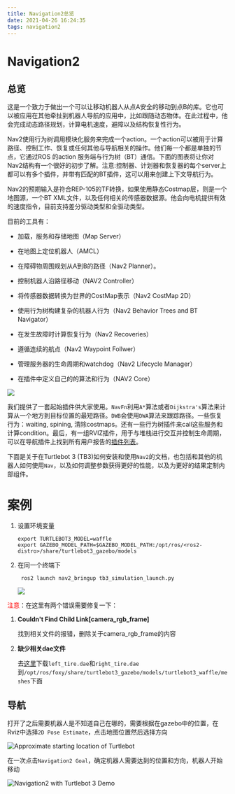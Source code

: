 ```yaml
---
title: Navigation2总览
date: 2021-04-26 16:24:35
tags: navigation2
---
```


# Navigation2

## 总览

这是一个致力于做出一个可以让移动机器人从点A安全的移动到点B的库。它也可以被应用在其他牵扯到机器人导航的应用中，比如跟随动态物体。在此过程中，他会完成动态路径规划，计算电机速度，避障以及结构恢复性行为。

Nav2使用行为树调用模块化服务来完成一个action。一个action可以被用于计算路径、控制工作、恢复或任何其他与导航相关的操作。他们每一个都是单独的节点，它通过ROS 的action 服务端与行为树（BT）通信。下面的图表将让你对Nav2结构有一个很好的初步了解。注意:控制器、计划器和恢复器的每个server上都可以有多个插件，并带有匹配的BT插件，这可以用来创建上下文导航行为。

Nav2的预期输入是符合REP-105的TF转换，如果使用静态Costmap层，则是一个地图源，一个BT XML文件，以及任何相关的传感器数据源。他会向电机提供有效的速度指令，目前支持差分驱动类型和全驱动类型。

目前的工具有：

- 加载，服务和存储地图（Map Server）

- 在地图上定位机器人（AMCL）

- 在障碍物周围规划从A到B的路径（Nav2 Planner）。

- 控制机器人沿路径移动（NAV2 Controller）

- 将传感器数据转换为世界的CostMap表示（Nav2 CostMap 2D）

- 使用行为树构建复杂的机器人行为（Nav2 Behavior Trees and BT Navigator）

- 在发生故障时计算恢复行为（Nav2 Recoveries）

- 遵循连续的航点（Nav2 Waypoint Follwer）

- 管理服务器的生命周期和watchdog（Nav2 Lifecycle Manager）

- 在插件中定义自己的的算法和行为（NAV2 Core）

![](https://navigation.ros.org/_images/architectural_diagram.png)

我们提供了一套起始插件供大家使用。`NavFn`利用`A*`算法或者`Dijkstra's`算法来计算从一个地方到目标位置的最短路径。`DWB`会使用`DWA`算法来跟踪路径。一些恢复行为：waiting, spining, 清除costmaps。还有一些行为树插件来call这些服务和计算condition。最后，有一组RVIZ插件，用于与堆栈进行交互并控制生命周期，可以在导航插件上找到所有用户报告的[插件列表](https://navigation.ros.org/plugins/index.html#plugins)。



下面是关于在Turtlebot 3 (TB3)如何安装和使用`Nav2`的文档，也包括和其他的机器人如何使用`Nav`，以及如何调整参数获得更好的性能，以及为更好的结果定制内部组件。



# 案例

1. 设置环境变量

   ```
   export TURTLEBOT3_MODEL=waffle
   export GAZEBO_MODEL_PATH=$GAZEBO_MODEL_PATH:/opt/ros/<ros2-distro>/share/turtlebot3_gazebo/models
   ```

2. 在同一个终端下

   ```
    ros2 launch nav2_bringup tb3_simulation_launch.py
   ```

   ![](gazebo_rviz.png)
   
   

<font color="red">注意</font>：在这里有两个错误需要修复一下：

1. **Couldn't Find Child Link[camera_rgb_frame]**

   找到相关文件的报错，删除关于camera_rgb_frame的内容

2. **缺少相关dae文件**

   去[这里](https://github.com/ros-planning/navigation2/tree/main/nav2_system_tests/models/turtlebot3_burger/meshes)下载`left_tire.dae`和`right_tire.dae`到`/opt/ros/foxy/share/turtlebot3_gazebo/models/turtlebot3_waffle/meshes`下面

## 导航

打开了之后需要机器人是不知道自己在哪的，需要根据在gazebo中的位置，在Rviz中选择`2D Pose Estimate`，点击地图位置然后选择方向

![Approximate starting location of Turtlebot](https://navigation.ros.org/_images/rviz-set-initial-pose.png)



在一次点击`Navigation2 Goal`，确定机器人需要达到的位置和方向，机器人开始移动



![Navigation2 with Turtlebot 3 Demo](https://navigation.ros.org/_images/navigation_with_recovery_behaviours.gif)